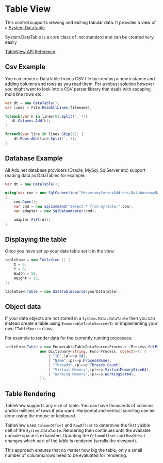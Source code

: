 # Table View

This control supports viewing and editing tabular data. It provides a view of a [System.DataTable](https://docs.microsoft.com/en-us/dotnet/api/system.data.datatable?view=net-5.0).

System.DataTable is a core class of .net standard and can be created very easily

[TableView API Reference](~/api/Terminal.Gui.Views.TableView.yml)

## Csv Example

You can create a DataTable from a CSV file by creating a new instance and adding columns and rows as you read them. For a robust solution however you might want to look into a CSV parser library that deals with escaping, multi line rows etc.

```csharp
var dt = new DataTable();
var lines = File.ReadAllLines(filename);

foreach(var h in lines[0].Split(',')){
   dt.Columns.Add(h);
}

foreach(var line in lines.Skip(1)) {
    dt.Rows.Add(line.Split(','));
}
```

## Database Example

All Ado.net database providers (Oracle, MySql, SqlServer etc) support reading data as DataTables for example:

```csharp
var dt = new DataTable();

using(var con = new SqlConnection("Server=myServerAddress;Database=myDataBase;Trusted_Connection=True;"))
{
    con.Open();
    var cmd = new SqlCommand("select * from myTable;",con);
    var adapter = new SqlDataAdapter(cmd);

    adapter.Fill(dt);
}
```

## Displaying the table

Once you have set up your data table set it in the view:

```csharp
tableView = new TableView () {
    X = 0,
    Y = 0,
    Width = 50,
    Height = 10,
};

tableView.Table = new DataTableSource(yourDataTable);
```

## Object data
If your data objects are not stored in a `System.Data.DataTable` then you can instead
create a table using `EnumerableTableSource<T>` or implementing your own `ITableSource`
class.

For example to render data for the currently running processes:

```csharp
tableView.Table = new EnumerableTableDataSource<Process> (Process.GetProcesses (),
				new Dictionary<string, Func<Process, object>>() {
					{ "ID",(p)=>p.Id},
					{ "Name",(p)=>p.ProcessName},
					{ "Threads",(p)=>p.Threads.Count},
					{ "Virtual Memory",(p)=>p.VirtualMemorySize64},
					{ "Working Memory",(p)=>p.WorkingSet64},
				});
```

## Table Rendering
TableView supports any size of table. You can have thousands of columns and/or millions of rows if you want.
Horizontal and vertical scrolling can be done using the mouse or keyboard.

TableView uses `ColumnOffset` and `RowOffset` to determine the first visible cell of the `System.DataTable`.
Rendering then continues until the available console space is exhausted. Updating the `ColumnOffset` and 
`RowOffset` changes which part of the table is rendered (scrolls the viewport).

This approach ensures that no matter how big the table, only a small number of columns/rows need to be
evaluated for rendering.
